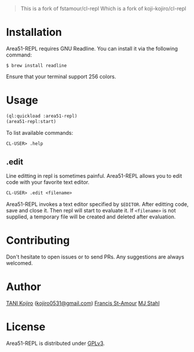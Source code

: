> This is a fork of fstamour/cl-repl
> Which is a fork of koji-kojiro/cl-repl

# Installation

Area51-REPL requires GNU Readline. You can install it via the following command:

```
$ brew install readline
```

Ensure that your terminal support 256 colors.

# Usage

```lisp
(ql:quickload :area51-repl)
(area51-repl:start)
```

To list available commands:

```lisp
CL-USER> .help
```

## .edit
Line editting in repl is sometimes painful. Area51-REPL allows you to edit code
with your favorite text editor.

```lisp
CL-USER> .edit <filename>
```

Area51-REPL invokes a text editor specified by `$EDITOR`.
After editting code, save and close it. Then repl will start to evaluate it.
If `<filename>` is not supplied, a temporary file will be created and deleted
after evaluation.

# Contributing
Don't hesitate to open issues or to send PRs.
Any suggestions are always welcomed.

# Author
[TANI Kojiro](https://github.com/koji-kojiro) (kojiro0531@gmail.com)
[Francis St-Amour](https://github.com/fstamour)
[MJ Stahl](https://github.com/mjstahl)

# License
Area51-REPL is distributed under [GPLv3](./LICENSE).
